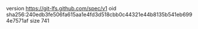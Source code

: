 version https://git-lfs.github.com/spec/v1
oid sha256:240edb3fe506fa615aa1e4fd3d518cbb0c44321e44b8135b541eb6994e7571af
size 741
